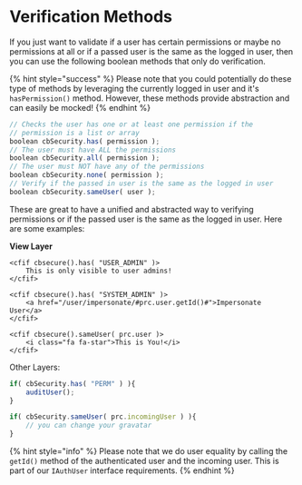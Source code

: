 # Verification Methods

If you just want to validate if a user has certain permissions or maybe no permissions at all or if a passed user is the same as the logged in user, then you can use the following boolean methods that only do verification.

{% hint style="success" %}
Please note that you could potentially do these type of methods by leveraging the currently logged in user and it's `hasPermission()` method. However, these methods provide abstraction and can easily be mocked!
{% endhint %}

```javascript
// Checks the user has one or at least one permission if the 
// permission is a list or array
boolean cbSecurity.has( permission );
// The user must have ALL the permissions
boolean cbSecurity.all( permission );
// The user must NOT have any of the permissions
boolean cbSecurity.none( permission );
// Verify if the passed in user is the same as the logged in user
boolean cbSecurity.sameUser( user );
```

These are great to have a unified and abstracted way to verifying permissions or if the passed user is the same as the logged in user. Here are some examples:

**View Layer**

```markup
<cfif cbsecure().has( "USER_ADMIN" )>
    This is only visible to user admins!
</cfif>

<cfif cbsecure().has( "SYSTEM_ADMIN" )>
    <a href="/user/impersonate/#prc.user.getId()#">Impersonate User</a>
</cfif>

<cfif cbsecure().sameUser( prc.user )>
    <i class="fa fa-star">This is You!</i>
</cfif>
```

Other Layers:

```javascript
if( cbSecurity.has( "PERM" ) ){
    auditUser();
}

if( cbSecurity.sameUser( prc.incomingUser ) ){
    // you can change your gravatar
}
```

{% hint style="info" %}
Please note that we do user equality by calling the `getId()` method of the authenticated user and the incoming user. This is part of our `IAuthUser` interface requirements.
{% endhint %}

